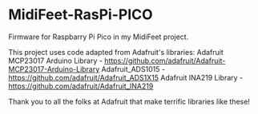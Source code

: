 # MidiFeet-RasPi-PICO

Firmware for Raspbarry Pi Pico in my MidiFeet project. 

This project uses code adapted from Adafruit's libraries: 
  Adafruit MCP23017 Arduino Library - https://github.com/adafruit/Adafruit-MCP23017-Arduino-Library
  Adafruit_ADS1015 - https://github.com/adafruit/Adafruit_ADS1X15
  Adafruit INA219 Library - https://github.com/adafruit/Adafruit_INA219
  
Thank you to all the folks at Adafruit that make terrific libraries like these!
